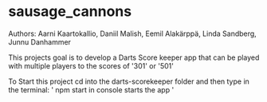 # sausage_cannons

Authors: 
Aarni Kaartokallio, 
Daniil Malish, 
Eemil Alakärppä, 
Linda Sandberg,
Junnu Danhammer

This projects goal is to develop a Darts Score keeper app that can be played with multiple players to the scores of
'301' or '501'


To Start this project cd into the darts-scorekeeper folder and then type in the terminal:
' npm start in console starts the app ' 

